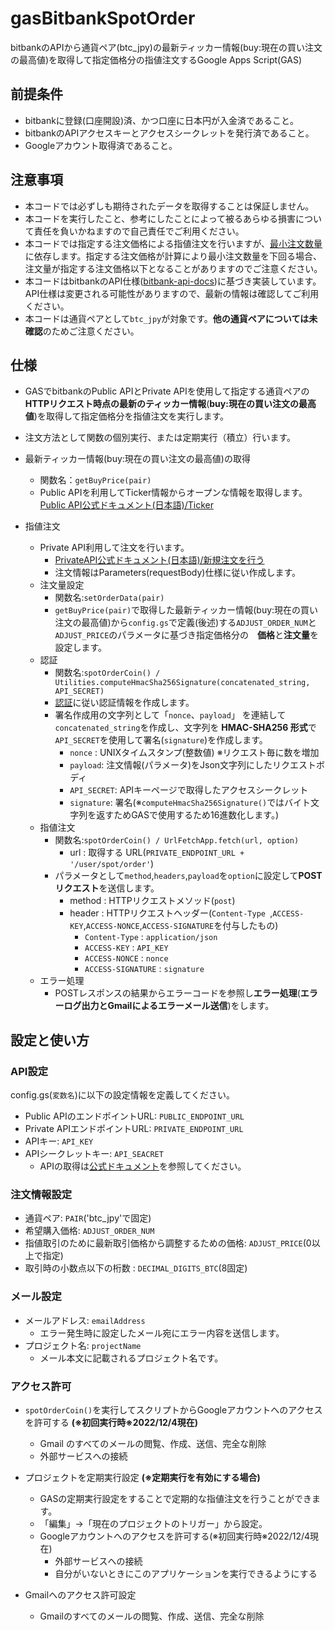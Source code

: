 # gasBitbankSpotOrder
bitbankのAPIから通貨ペア(btc_jpy)の最新ティッカー情報(buy:現在の買い注文の最高値)を取得して指定価格分の指値注文するGoogle Apps Script(GAS)

## 前提条件
* bitbankに登録(口座開設)済、かつ口座に日本円が入金済であること。
* bitbankのAPIアクセスキーとアクセスシークレットを発行済であること。
* Googleアカウント取得済であること。

## 注意事項
* 本コードでは必ずしも期待されたデータを取得することは保証しません。
* 本コードを実行したこと、参考にしたことによって被るあらゆる損害について責任を負いかねますので自己責任でご利用ください。
* 本コードでは指定する注文価格による指値注文を行いますが、[最小注文数量](https://bitbank.cc/docs/pairs/)に依存します。指定する注文価格が計算により最小注文数量を下回る場合、注文量が指定する注文価格以下となることがありますのでご注意ください。
* 本コードはbitbankのAPI仕様([bitbank-api-docs](https://github.com/bitbankinc/bitbank-api-docs))に基づき実装しています。API仕様は変更される可能性がありますので、最新の情報は確認してご利用ください。
* 本コードは通貨ペアとして```btc_jpy```が対象です。**他の通貨ペアについては未確認**のためご注意ください。

## 仕様
* GASでbitbankのPublic APIとPrivate APIを使用して指定する通貨ペアの**HTTPリクエスト時点の最新のティッカー情報**(**buy:現在の買い注文の最高値**)を取得して指定価格分を指値注文を実行します。
* 注文方法として関数の個別実行、または定期実行（積立）行います。

* 最新ティッカー情報(buy:現在の買い注文の最高値)の取得
  * 関数名：```getBuyPrice(pair)```
  * Public APIを利用してTicker情報からオープンな情報を取得します。
    [Public API公式ドキュメント(日本語)/Ticker](https://github.com/bitbankinc/bitbank-api-docs/blob/master/public-api_JP.md)

* 指値注文
  * Private API利用して注文を行います。
    * [PrivateAPI公式ドキュメント(日本語)/新規注文を行う](https://github.com/bitbankinc/bitbank-api-docs/blob/master/rest-api_JP.md)
    * 注文情報はParameters(requestBody)仕様に従い作成します。
  * 注文量設定
    * 関数名:```setOrderData(pair)```
    * ```getBuyPrice(pair)```で取得した最新ティッカー情報(buy:現在の買い注文の最高値)から```config.gs```で定義(後述)する```ADJUST_ORDER_NUM```と```ADJUST_PRICE```のパラメータに基づき指定価格分の　**価格**と**注文量**を設定します。
  * 認証
    * 関数名:```spotOrderCoin() / Utilities.computeHmacSha256Signature(concatenated_string, API_SECRET)```
    * [認証](https://github.com/bitbankinc/bitbank-api-docs/blob/master/rest-api_JP.md#%E8%AA%8D%E8%A8%BC)に従い認証情報を作成します。
    * 署名作成用の文字列として「```nonce```、```payload```」 を連結して```concatenated_string```を作成し、文字列を **HMAC-SHA256 形式**で```API_SECRET```を使用して署名(```signature```)を作成します。
      * ```nonce``` : UNIXタイムスタンプ(整数値) ※リクエスト毎に数を増加
      * ```payload```: 注文情報(パラメータ)をJson文字列にしたリクエストボディ
      * ```API_SECRET```: APIキーページで取得したアクセスシークレット
      * ```signature```: 署名(※```computeHmacSha256Signature()```ではバイト文字列を返すためGASで使用するため16進数化します。)
  * 指値注文
    * 関数名:```spotOrderCoin() / UrlFetchApp.fetch(url, option)```
      * url : 取得する URL(```PRIVATE_ENDPOINT_URL + '/user/spot/order'```)
    * パラメータとして```method```,```headers```,```payload```を```option```に設定して**POSTリクエスト**を送信します。
      * method : HTTPリクエストメソッド(```post```)
      * header : HTTPリクエストヘッダー(```Content-Type ```,```ACCESS-KEY```,```ACCESS-NONCE```,```ACCESS-SIGNATURE```を付与したもの)
        * ```Content-Type``` : ```application/json```
        * ```ACCESS-KEY``` : ```API_KEY```
        * ```ACCESS-NONCE``` : ```nonce```
        * ```ACCESS-SIGNATURE``` : ```signature```
  * エラー処理
    * POSTレスポンスの結果からエラーコードを参照し**エラー処理**(**エラーログ出力とGmailによるエラーメール送信**)をします。


## 設定と使い方
### API設定
config.gs(```変数名```)に以下の設定情報を定義してください。  
* Public APIのエンドポイントURL: ```PUBLIC_ENDPOINT_URL```
* Private APIエンドポイントURL: ```PRIVATE_ENDPOINT_URL```
* APIキー: ```API_KEY```
* APIシークレットキー: ```API_SEACRET```
  * APIの取得は[公式ドキュメント](https://support.bitbank.cc/hc/ja/articles/360036234574-API%E3%82%AD%E3%83%BC%E3%81%AE%E7%99%BA%E8%A1%8C%E3%81%A8API%E4%BB%95%E6%A7%98%E3%81%AE%E7%A2%BA%E8%AA%8D%E6%96%B9%E6%B3%95)を参照してください。

### 注文情報設定
* 通貨ペア: ```PAIR```('btc_jpy'で固定)
* 希望購入価格: ```ADJUST_ORDER_NUM```
* 指値取引のために最新取引価格から調整するための価格: ```ADJUST_PRICE```(0以上で指定)
* 取引時の小数点以下の桁数 : ```DECIMAL_DIGITS_BTC```(8固定)

### メール設定
* メールアドレス: ```emailAddress```
  * エラー発生時に設定したメール宛にエラー内容を送信します。
* プロジェクト名: ```projectName```
  * メール本文に記載されるプロジェクト名です。

### アクセス許可
* ```spotOrderCoin()```を実行してスクリプトからGoogleアカウントへのアクセスを許可する **(※初回実行時※2022/12/4現在)**
  * Gmail のすべてのメールの閲覧、作成、送信、完全な削除
  * 外部サービスへの接続

* プロジェクトを定期実行設定 **(※定期実行を有効にする場合)**
  * GASの定期実行設定をすることで定期的な指値注文を行うことができます。
  * 「編集」→「現在のプロジェクトのトリガー」から設定。
  * Googleアカウントへのアクセスを許可する(※初回実行時※2022/12/4現在)
    * 外部サービスへの接続
    * 自分がいないときにこのアプリケーションを実行できるようにする

* Gmailへのアクセス許可設定
  * Gmailのすべてのメールの閲覧、作成、送信、完全な削除
